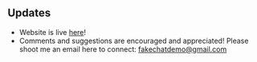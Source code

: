 ## Updates

- Website is live [here](https://fake-chat-mu.vercel.app/)!
- Comments and suggestions are encouraged and appreciated! Please shoot me an email here to connect: fakechatdemo@gmail.com
